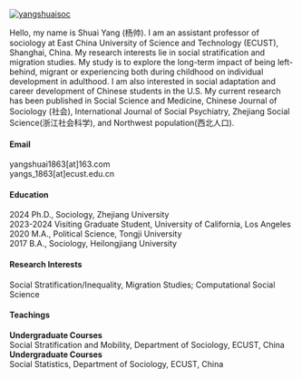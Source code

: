 [![yangshuaisoc](https://img.shields.io/badge/yangshuaisoc-github-blue?logo=github)](https://github.com/yangshuaisoc)

Hello, my name is Shuai Yang (杨帅). I am an assistant professor of sociology at East China University of Science and Technology (ECUST), Shanghai, China. My research interests lie in social stratification and migration studies. My study is to explore the long-term impact of being left-behind, migrant or experiencing both during childhood on individual development in adulthood. I am also interested in social adaptation and career development of Chinese students in the U.S. My current research has been published in Social Science and Medicine, Chinese Journal of Sociology (社会), International Journal of Social Psychiatry, Zhejiang Social Science(浙江社会科学), and Northwest population(西北人口).

#### Email
yangshuai1863[at]163.com \
yangs_1863[at]ecust.edu.cn

#### Education
2024           Ph.D., Sociology,                 Zhejiang University \
2023-2024  Visiting Graduate Student,  University of California, Los Angeles \
2020           M.A., Political Science,        Tongji University  \
2017           B.A., Sociology,                   Heilongjiang University

#### Research Interests
Social Stratification/Inequality, Migration Studies; Computational Social Science

#### Teachings
<strong>Undergraduate Courses</strong> \
Social Stratification and Mobility, Department of Sociology, ECUST, China \
<strong>Undergraduate Courses</strong> \
Social Statistics, Department of Sociology, ECUST, China

